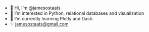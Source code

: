 - 👋 Hi, I’m @jamesostaats
- 👀 I’m interested in Python, relational databases and visualization 
- 🌱 I’m currently learning Plotly and Dash
- ✨ jamesostaats@gmail.com


<!---
jamesostaats/jamesostaats is a ✨ special ✨ repository because its `README.md` (this file) appears on your GitHub profile.
You can click the Preview link to take a look at your changes.
--->
